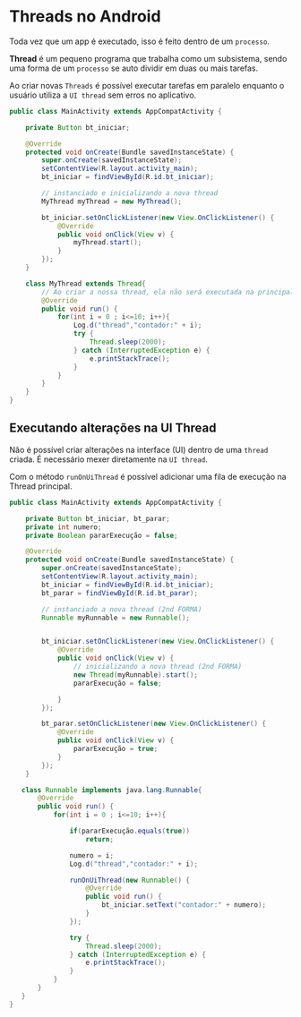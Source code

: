 # Threads no Android

Toda vez que um app é executado, isso é feito dentro de um `processo`.

**Thread** é um pequeno programa que trabalha como um subsistema, sendo uma forma de um `processo` se auto dividir em duas ou mais tarefas.

Ao criar novas `Threads` é possível executar tarefas em paralelo enquanto o usuário utiliza a `UI thread` sem erros no aplicativo.

``` java
public class MainActivity extends AppCompatActivity {

    private Button bt_iniciar;

    @Override
    protected void onCreate(Bundle savedInstanceState) {
        super.onCreate(savedInstanceState);
        setContentView(R.layout.activity_main);
        bt_iniciar = findViewById(R.id.bt_iniciar);

        // instanciado e inicializando a nova thread
        MyThread myThread = new MyThread();

        bt_iniciar.setOnClickListener(new View.OnClickListener() {
            @Override
            public void onClick(View v) {
                myThread.start();
            }
        });
    }

    class MyThread extends Thread{
        // Ao criar a nossa thread, ela não será executada na principal (UI thread) evitando erros no app.
        @Override
        public void run() {
            for(int i = 0 ; i<=10; i++){
                Log.d("thread","contador:" + i);
                try {
                    Thread.sleep(2000);
                } catch (InterruptedException e) {
                    e.printStackTrace();
                }
            }
        }
    }
}
```

## Executando alterações na UI Thread

Não é possível criar alterações na interface (UI) dentro de uma `thread` criada. É necessário mexer diretamente na `UI thread`.

Com o método `runOnUiThread` é possível adicionar uma fila de execução na Thread principal.

~~~ java
public class MainActivity extends AppCompatActivity {

    private Button bt_iniciar, bt_parar;
    private int numero;
    private Boolean pararExecução = false;

    @Override
    protected void onCreate(Bundle savedInstanceState) {
        super.onCreate(savedInstanceState);
        setContentView(R.layout.activity_main);
        bt_iniciar = findViewById(R.id.bt_iniciar);
        bt_parar = findViewById(R.id.bt_parar);

        // instanciado a nova thread (2nd FORMA)
        Runnable myRunnable = new Runnable();


        bt_iniciar.setOnClickListener(new View.OnClickListener() {
            @Override
            public void onClick(View v) {
                // inicializando a nova thread (2nd FORMA)
                new Thread(myRunnable).start();
                pararExecução = false;

            }
        });

        bt_parar.setOnClickListener(new View.OnClickListener() {
            @Override
            public void onClick(View v) {
                pararExecução = true;
            }
        });
    }

   class Runnable implements java.lang.Runnable{
       @Override
       public void run() {
           for(int i = 0 ; i<=10; i++){

               if(pararExecução.equals(true))
                   return;

               numero = i;
               Log.d("thread","contador:" + i);

               runOnUiThread(new Runnable() {
                   @Override
                   public void run() {
                       bt_iniciar.setText("contador:" + numero);
                   }
               });

               try {
                   Thread.sleep(2000);
               } catch (InterruptedException e) {
                   e.printStackTrace();
               }
           }
       }
   }
}
~~~ 